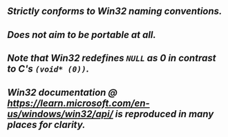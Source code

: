 ## ***Strictly conforms to Win32 naming conventions.***
## ***Does not aim to be portable at all.***
## ***Note that Win32 redefines `NULL` as 0 in contrast to C's `(void* (0))`.***
## ***Win32 documentation @ https://learn.microsoft.com/en-us/windows/win32/api/ is reproduced in many places for clarity.***